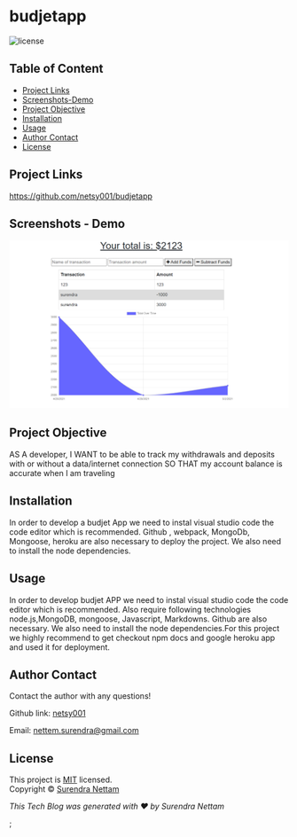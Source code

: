 # budjetapp




![license](https://img.shields.io/badge/License-MIT-brightgreen.svg)

## Table of Content
* [Project Links](#Project-Links)
* [Screenshots-Demo](#Screenshots)
* [Project Objective ](#Project-Objective)
* [Installation](#Installation)
* [Usage](#Usage)
* [Author Contact ](#Author-Contact)
* [License](#License)

## Project Links
https://github.com/netsy001/budjetapp



## Screenshots - Demo
<kbd>![screenshot-demo1](./assets/img.png)</kbd> 

## Project Objective
AS A developer, I WANT to be able to track my withdrawals and deposits with or without a data/internet connection
SO THAT my account balance is accurate when I am traveling

## Installation
In order to develop a budjet App we need to instal visual studio code the code editor which is recommended. Github , webpack, MongoDb, Mongoose, heroku  are also necessary to deploy the project. We also need to install the node dependencies.

## Usage
In order to develop  budjet APP we need to instal visual studio code the code editor which is recommended. Also require following technologies node.js,MongoDB, mongoose, Javascript, Markdowns. Github are  also necessary. We also need to install the node dependencies.For this project we highly recommend to get checkout npm docs and google heroku app and used it for deployment.


## Author Contact
Contact the author with any questions! 

Github link: [netsy001](https://github.com/netsy001)
    
Email: nettem.surendra@gmail.com

## License
This project is [MIT](https://choosealicense.com/licenses/MIT/) licensed.<br />
Copyright © [Surendra Nettam](https://github.com/netsy001)

                
<p><i>This Tech Blog was generated with ❤️ by Surendra Nettam</i ></p >; 